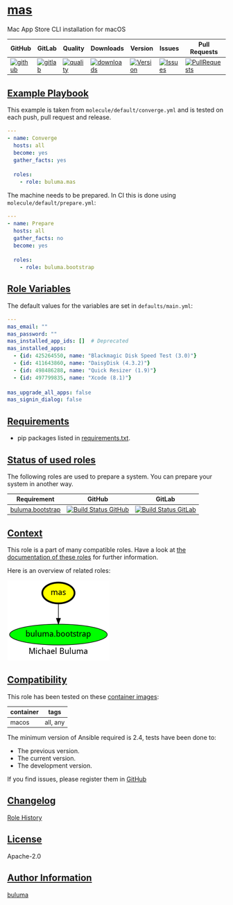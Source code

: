 # [mas](#mas)

Mac App Store CLI installation for macOS

|GitHub|GitLab|Quality|Downloads|Version|Issues|Pull Requests|
|------|------|-------|---------|-------|------|-------------|
|[![github](https://github.com/buluma/ansible-role-mas/workflows/Ansible%20Molecule/badge.svg)](https://github.com/buluma/ansible-role-mas/actions)|[![gitlab](https://gitlab.com/buluma/ansible-role-mas/badges/master/pipeline.svg)](https://gitlab.com/buluma/ansible-role-mas)|[![quality](https://img.shields.io/ansible/quality/55171)](https://galaxy.ansible.com/buluma/mas)|[![downloads](https://img.shields.io/ansible/role/d/55171)](https://galaxy.ansible.com/buluma/mas)|[![Version](https://img.shields.io/github/release/buluma/ansible-role-mas.svg)](https://github.com/buluma/ansible-role-mas/releases/)|[![Issues](https://img.shields.io/github/issues/buluma/ansible-role-mas.svg)](https://github.com/buluma/ansible-role-mas/issues/)|[![PullRequests](https://img.shields.io/github/issues-pr-closed-raw/buluma/ansible-role-mas.svg)](https://github.com/buluma/ansible-role-mas/pulls/)|

## [Example Playbook](#example-playbook)

This example is taken from `molecule/default/converge.yml` and is tested on each push, pull request and release.
```yaml
---
- name: Converge
  hosts: all
  become: yes
  gather_facts: yes

  roles:
    - role: buluma.mas
```

The machine needs to be prepared. In CI this is done using `molecule/default/prepare.yml`:
```yaml
---
- name: Prepare
  hosts: all
  gather_facts: no
  become: yes

  roles:
    - role: buluma.bootstrap
```


## [Role Variables](#role-variables)

The default values for the variables are set in `defaults/main.yml`:
```yaml
---
mas_email: ""
mas_password: ""
mas_installed_app_ids: []  # Deprecated
mas_installed_apps:
  - {id: 425264550, name: "Blackmagic Disk Speed Test (3.0)"}
  - {id: 411643860, name: "DaisyDisk (4.3.2)"}
  - {id: 498486288, name: "Quick Resizer (1.9)"}
  - {id: 497799835, name: "Xcode (8.1)"}

mas_upgrade_all_apps: false
mas_signin_dialog: false
```

## [Requirements](#requirements)

- pip packages listed in [requirements.txt](https://github.com/buluma/ansible-role-mas/blob/main/requirements.txt).

## [Status of used roles](#status-of-requirements)

The following roles are used to prepare a system. You can prepare your system in another way.

| Requirement | GitHub | GitLab |
|-------------|--------|--------|
|[buluma.bootstrap](https://galaxy.ansible.com/buluma/bootstrap)|[![Build Status GitHub](https://github.com/buluma/ansible-role-bootstrap/workflows/Ansible%20Molecule/badge.svg)](https://github.com/buluma/ansible-role-bootstrap/actions)|[![Build Status GitLab ](https://gitlab.com/buluma/ansible-role-bootstrap/badges/master/pipeline.svg)](https://gitlab.com/buluma/ansible-role-bootstrap)|

## [Context](#context)

This role is a part of many compatible roles. Have a look at [the documentation of these roles](https://buluma.github.io/) for further information.

Here is an overview of related roles:

![dependencies](https://raw.githubusercontent.com/buluma/ansible-role-mas/png/requirements.png "Dependencies")

## [Compatibility](#compatibility)

This role has been tested on these [container images](https://hub.docker.com/u/buluma):

|container|tags|
|---------|----|
|macos|all, any|

The minimum version of Ansible required is 2.4, tests have been done to:

- The previous version.
- The current version.
- The development version.



If you find issues, please register them in [GitHub](https://github.com/buluma/ansible-role-mas/issues)

## [Changelog](#changelog)

[Role History](https://github.com/buluma/ansible-role-mas/blob/master/CHANGELOG.md)

## [License](#license)

Apache-2.0

## [Author Information](#author-information)

[buluma](https://buluma.github.io/)
